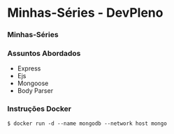 # Minhas-Séries - DevPleno

### Minhas-Séries


### Assuntos Abordados
- Express
- Ejs
- Mongoose
- Body Parser

### Instruções Docker
```
$ docker run -d --name mongodb --network host mongo
```